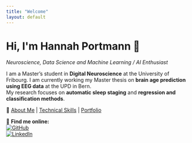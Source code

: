 ```yaml
---
title: "Welcome"
layout: default
---
```


# Hi, I'm Hannah Portmann 👋  
_Neuroscience, Data Science and Machine Learning / AI Enthusiast_

I am a Master’s student in **Digital Neuroscience** at the University of Fribourg.
I am currently working my Master thesis on **brain age prediction using EEG data** at the UPD in Bern.  
My research focuses on **automatic sleep staging** and **regression and classification methods**.  

📌 [About Me](about.md) | [Technical Skills](skills.md) | [Portfolio](portfolio.md)  

🔗 **Find me online:**  
[![GitHub](https://img.shields.io/badge/GitHub-%2312100E.svg?style=flat&logo=github&logoColor=white)](https://github.com/portmannh)  
[![LinkedIn](https://img.shields.io/badge/LinkedIn-%230077B5.svg?style=flat&logo=linkedin&logoColor=white)](
https://www.linkedin.com/in/hannah-portmann/)  
